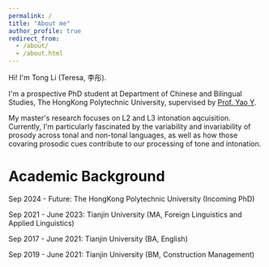 ```yaml
---
permalink: /
title: "About me"
author_profile: true
redirect_from: 
  - /about/
  - /about.html
---
```


Hi! I'm Tong Li (Teresa, 李彤). 

I'm a prospective PhD student at Department of Chinese and Bilingual Studies, The HongKong Polytechnic University, supervised by [Prof. Yao Y](https://research.polyu.edu.hk/en/persons/yao-yao). 

My master's research focuses on L2 and L3 intonation aqcuisition. Currently, I'm particularly fascinated by the variability and invariability of prosody across tonal and non-tonal languages, as well as how those covaring prosodic cues contribute to our processing of tone and intonation. 

Academic Background
======
Sep 2024 - Future: The HongKong Polytechnic University (Incoming PhD) 

Sep 2021 - June 2023: Tianjin University (MA, Foreign Linguistics and Applied Linguistics) 

Sep 2017 - June 2021: Tianjin University (BA, English) 

Sep 2019 - June 2021: Tianjin University (BM, Construction Management) 
